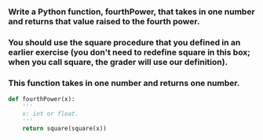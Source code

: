 ### Write a Python function, fourthPower, that takes in one number and returns that value raised to the fourth power.
### You should use the square procedure that you defined in an earlier exercise (you don't need to redefine square in this box; when you call square, the grader will use our definition).
### This function takes in one number and returns one number.


```py
def fourthPower(x):
    '''
    x: int or float.
    '''
    return square(square(x))
```